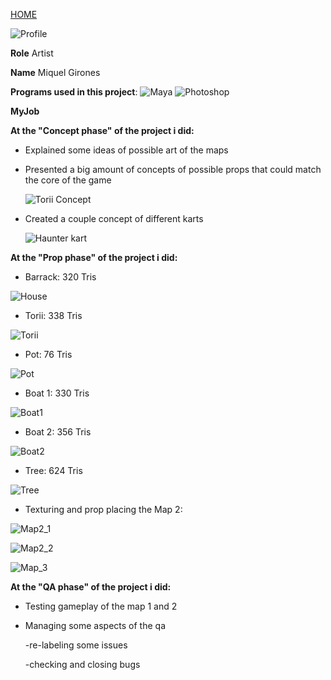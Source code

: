 
[HOME](index.md)


![Profile](http://i.imgur.com/ebDPn2gb.jpg)

**Role** Artist

**Name** Miquel Girones

**Programs used in this project**: ![Maya](https://cdna.artstation.com/p/softwares/icons/000/000/024/default/Maya.png?1424684349) ![Photoshop](https://cdna.artstation.com/p/softwares/icons/000/000/032/default/Photoshop.png?1424684351)

**MyJob**


**At the "Concept phase" of the project i did:**

- Explained some ideas of possible art of the maps
- Presented a big amount of concepts of possible props that could match the core of the game

  ![Torii Concept](http://i.imgur.com/6o7a88s.jpg)

- Created a couple concept of different karts

  ![Haunter kart](http://i.imgur.com/RC8jWje.jpg)




**At the "Prop phase" of the project i did:**

- Barrack: 320 Tris

![House](http://i.imgur.com/jWhdmeR.jpg)

- Torii: 338 Tris

![Torii](http://i.imgur.com/PFH8tzA.jpg)

- Pot: 76 Tris

![Pot](http://i.imgur.com/uyIGdug.jpg)

- Boat 1: 330 Tris

![Boat1](http://i.imgur.com/Pl244Ml.jpg)

- Boat 2: 356 Tris

![Boat2](http://i.imgur.com/G84OxQM.jpg)

- Tree: 624 Tris

![Tree](http://i.imgur.com/8KSAKY4.jpg)



- Texturing and prop placing the Map 2:

![Map2_1](http://i.imgur.com/Tk5pAnQ.jpg)

![Map2_2](http://i.imgur.com/HayxHHK.jpg)

![Map_3](http://i.imgur.com/GKrPpyv.jpg)

**At the "QA phase" of the project i did:**

- Testing gameplay of the map 1 and 2

- Managing some aspects of the qa  

    -re-labeling some issues
    
    -checking and closing bugs
